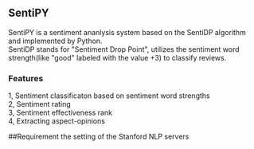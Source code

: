## SentiPY
SentiPY is a sentiment ananlysis system based on the SentiDP algorithm and implemented by Python.    
SentiDP stands for "Sentiment Drop Point", utilizes the sentiment word strength(like "good" labeled with the value +3) to classify reviews. 


### Features
1, Sentiment classificaton based on sentiment word strengths  
2, Sentiment rating   
3, Sentiment effectiveness rank  
4, Extracting aspect-opinions

##Requirement 
the setting of the Stanford NLP servers


